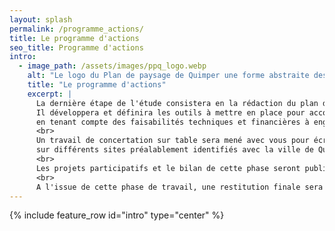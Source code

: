 ```yaml
---
layout: splash
permalink: /programme_actions/
title: Le programme d'actions
seo_title: Programme d'actions
intro:
  - image_path: /assets/images/ppq_logo.webp
    alt: "Le logo du Plan de paysage de Quimper une forme abstraite dessinée à l'aquarelle."
    title: "Le programme d'actions"
    excerpt: |
      La dernière étape de l'étude consistera en la rédaction du plan d'action. 
      Il développera et définira les outils à mettre en place pour accompagner les politiques publiques dans l'évolution du territoire, 
      en tenant compte des faisabilités techniques et financières à engager et des acteur·ices concernée·es. 
      <br>
      Un travail de concertation sur table sera mené avec vous pour écrire et développer des projets adaptés à vos besoins, 
      sur différents sites préalablement identifiés avec la ville de Quimper et ses partenaires. 
      <br>
      Les projets participatifs et le bilan de cette phase seront publiés sur cette page. 
      <br>
      A l'issue de cette phase de travail, une restitution finale sera organisée autour d'un évènement festif dont les informations seront transmises via la newsletter ! N'hésitez pas à vous y inscrire !
---
```


{% include feature_row id="intro" type="center" %}

